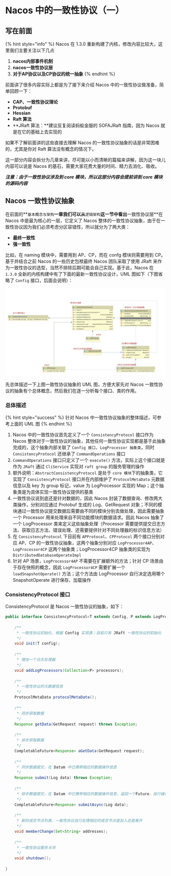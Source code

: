 # Nacos 中的一致性协议（一）

## 写在前面

{% hint style="info" %}
Nacos 在 1.3.0 重新构建了内核，修改内容比较大，这里我们主要关注以下几点

1. **nacos内部事件机制**
2. **nacos一致性协议层**
3. **对于AP协议以及CP协议的统一抽象**
{% endhint %}

前面讲了很多内容实际上都是为了接下来介绍 Nacos 中的一致性协议做准备，简单回顾一下：

* **CAP、一致性协议理论**
* **Protobuf**
* **Hessian**
* **Raft 算法**
* **JRaft 算法：**建议反复阅读蚂蚁金服的 SOFAJRaft 指南，因为 Nacos 就是在它的基础上去实现的

如果不了解前面讲的这些直接去理解 Nacos 的一致性协议抽象的话是非常困难的，尤其是你对 Raft 算法没有概念的情况下。

这一部分内容会拆分为几章来讲，尽可能以小而清晰的篇幅来讲解，因为这一块儿内容可以说是 Nacos 的基石，需要大家花费大量的时间、精力去消化、吸收。

_**注意：由于一致性协议涉及到 core 模块，所以这部分内容会提前讲到 core 模块的源码内容**_

## Nacos 一致性协议抽象

在前面的**`基本概念与架构`**一章我们可以从**`逻辑架构`**这一节中看出**一致性协议层**在 Nacos 中是最为核心的一层，它定义了 Nacos 整体的一致性协议抽象，由于在一致性协议因为我们必须考虑分区容错性，所以就分为了两大类：

* **最终一致性**
* **强一致性**

比如，在 naming 模块中，需要用到 AP、CP，而在 confg 模块则需要用到 CP。基于并结合之前 Nacos 的一些历史包袱最终 Nacos 团队采取了使用 JRaft 来作为一致性协议的选型，当然不排除后期可能会自己实现。基于此，Nacos 在 `1.3.0` 全新的内核构建中有了下面的最新一致性协议设计，UML 图如下（下图省略了 `Config` 接口，后面会说明）：

![nacos-consitency-abstract](../../.gitbook/assets/nacos-consistency-abstract.jpg)

先总体描述一下上图一致性协议抽象的 UML 图，方便大家先对 Nacos 一致性协议的抽象有个总体概念，然后我们在逐一分析每个接口、类的作用。

### 总体描述

{% hint style="success" %}
针对 Nacos 中一致性协议抽象的整体描述，可参考上面的 UML 图
{% endhint %}

1. Nacos 中的一致性协议首先定义了一个 `ConsistencyProtocol` 接口作为 Nacos 整体对于一致性协议的抽象，其他任何一致性协议实现都是基于此抽象完成的，这个抽象内部关联了 `Config 接口`、`LogProcessor 抽象类`，同时 `ConsistencyProtocol` 还继承了 `CommandOperations` 接口
2. `CommandOperations` 接口只定义了一个 `execute()` 方法，实际上这个接口就是作为 `JRaft` 通过 `CliService` 实现对 `raft group` 的服务管理的操作
3. 额外说明：`AbstractConsistencyProtocol` 是处于 `core 模块`下的抽象类，它实现了 `ConsistencyProtocol` 接口并在内部维护了 `ProtocolMetaData` 元数据信息以及 key 为 group 标记，value 为 LogProcessor 实现的 Map；这个抽象类是为具体实现一致性协议提供的基类
4. 一致性协议说到底还是针对数据的，因此 Nacos 封装了数据查询、修改两大类操作，分别对应通过 Protobuf 生成的 Log、GetRequest 对象；不同的模块通过一致性协议提交数据后需要由不同的模块分别去做处理，因此需要抽象一个 Processor 用来处理来自不同功能模块的数据请求。因此 Nacos 抽象了一个 LogProcessor 类来定义这些抽象处理（Processor 需要提供提交日志方法、获取日志方法、错误处理、还需要提供针对不同处理器的标识信息方法）
5. 在 `ConsistencyProtocol` 下目前有 `APProtocol`、`CPProtocol` 两个接口分别对应 AP、CP 的一致性协议抽象，这两个抽象分别对应 `LogProcessor4AP`、`LogProcessor4CP` 这两个抽象类；LogProcessor4CP 抽象类的实现为 `DistributedDatabaseOperateImpl` 
6. 针对 AP 场景，`LogProcessor4AP` 不需要在扩展额外的方法；针对 CP 场景由于存在快照的概念，因此 `LogProcessor4CP` 需要扩展一个 `loadSnapshotOperate()` 方法；这个方法由 LogProcessor 自行决定选用哪个 SnapshotOperate 进行保存、加载操作

### ConsistencyProtocol 接口

ConsistencyProtocol 是 Nacos 一致性协议的抽象，如下：

```java
public interface ConsistencyProtocol<T extends Config, P extends LogProcessor> extends CommandOperations {

    /**
     * 一致性协议初始化，根据 Config 实现类；目前只有 JRaft 一致性协议的初始化
     */
    void init(T config);

    /**
     * 增加一个日志处理器
     */
    void addLogProcessors(Collection<P> processors);

    /**
     * 一致性协议的元数据信息
     */
    ProtocolMetaData protocolMetaData();

    /**
     * 同步获取数据
     */
    Response getData(GetRequest request) throws Exception;

    /**
     * 异步获取数据
     */
    CompletableFuture<Response> aGetData(GetRequest request);

    /**
     * 同步数据提交，在 Datum 中已携带相应的数据操作信息
     */
    Response submit(Log data) throws Exception;

    /**
     * 异步数据提交，在 Datum 中已携带相应的数据操作信息，返回一个Future，自行操作，提交发生的异常会在CompleteFuture中
     */
    CompletableFuture<Response> submitAsync(Log data);

    /**
     * 新的成员节点列表，一致性协议自行处理相应的成员节点是加入还是离开
     */
    void memberChange(Set<String> addresses);

    /**
     * 一致性协议服务关闭
     */
    void shutdown();

}
```











